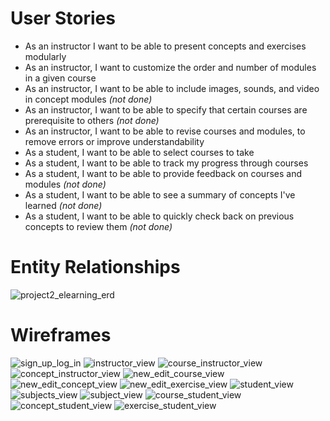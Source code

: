 # User Stories

- As an instructor I want to be able to present concepts and exercises modularly
- As an instructor, I want to customize the order and number of modules in a given course
- As an instructor, I want to be able to include images, sounds, and video in concept modules *(not done)*
- As an instructor, I want to be able to specify that certain courses are prerequisite to others *(not done)*
- As an instructor, I want to be able to revise courses and modules, to remove errors or improve understandability
- As a student, I want to be able to select courses to take
- As a student, I want to be able to track my progress through courses
- As a student, I want to be able to provide feedback on courses and modules *(not done)*
- As a student, I want to be able to see a summary of concepts I've learned *(not done)*
- As a student, I want to be able to quickly check back on previous concepts to review them *(not done)*

# Entity Relationships 

 ![project2_elearning_erd](/wireframes/project2_elearning_erd.png)

# Wireframes

 ![sign_up_log_in](/wireframes/sign_up_log_in.png) ![instructor_view](/wireframes/instructor_view.png) ![course_instructor_view](/wireframes/course_instructor_view.png) ![concept_instructor_view](/wireframes/concept_instructor_view.png) ![new_edit_course_view](/wireframes/new_edit_course_view.png) ![new_edit_concept_view](/wireframes/new_edit_concept_view.png) ![new_edit_exercise_view](/wireframes/new_edit_exercise_view.png) ![student_view](/wireframes/student_view.png) ![subjects_view](/wireframes/subjects_view.png) ![subject_view](/wireframes/subject_view.png) ![course_student_view](/wireframes/course_student_view.png) ![concept_student_view](/wireframes/concept_student_view.png) ![exercise_student_view](/wireframes/exercise_student_view.png)